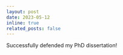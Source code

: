 ```yaml
---
layout: post
date: 2023-05-12
inline: true
related_posts: false
---
```


Successfully defended my PhD dissertation!
